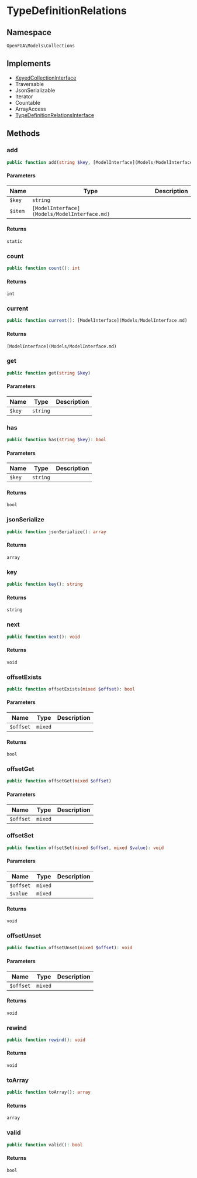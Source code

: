 # TypeDefinitionRelations


## Namespace
`OpenFGA\Models\Collections`

## Implements
* [KeyedCollectionInterface](Models/Collections/KeyedCollectionInterface.md)
* Traversable
* JsonSerializable
* Iterator
* Countable
* ArrayAccess
* [TypeDefinitionRelationsInterface](Models/Collections/TypeDefinitionRelationsInterface.md)

## Methods
### add

```php
public function add(string $key, [ModelInterface](Models/ModelInterface.md) $item): static
```


#### Parameters
| Name | Type | Description |
|------|------|-------------|
| `$key` | `string` |  |
| `$item` | `[ModelInterface](Models/ModelInterface.md)` |  |

#### Returns
`static` 

### count

```php
public function count(): int
```



#### Returns
`int` 

### current

```php
public function current(): [ModelInterface](Models/ModelInterface.md)
```



#### Returns
`[ModelInterface](Models/ModelInterface.md)` 

### get

```php
public function get(string $key)
```


#### Parameters
| Name | Type | Description |
|------|------|-------------|
| `$key` | `string` |  |


### has

```php
public function has(string $key): bool
```


#### Parameters
| Name | Type | Description |
|------|------|-------------|
| `$key` | `string` |  |

#### Returns
`bool` 

### jsonSerialize

```php
public function jsonSerialize(): array
```



#### Returns
`array` 

### key

```php
public function key(): string
```



#### Returns
`string` 

### next

```php
public function next(): void
```



#### Returns
`void` 

### offsetExists

```php
public function offsetExists(mixed $offset): bool
```


#### Parameters
| Name | Type | Description |
|------|------|-------------|
| `$offset` | `mixed` |  |

#### Returns
`bool` 

### offsetGet

```php
public function offsetGet(mixed $offset)
```


#### Parameters
| Name | Type | Description |
|------|------|-------------|
| `$offset` | `mixed` |  |


### offsetSet

```php
public function offsetSet(mixed $offset, mixed $value): void
```


#### Parameters
| Name | Type | Description |
|------|------|-------------|
| `$offset` | `mixed` |  |
| `$value` | `mixed` |  |

#### Returns
`void` 

### offsetUnset

```php
public function offsetUnset(mixed $offset): void
```


#### Parameters
| Name | Type | Description |
|------|------|-------------|
| `$offset` | `mixed` |  |

#### Returns
`void` 

### rewind

```php
public function rewind(): void
```



#### Returns
`void` 

### toArray

```php
public function toArray(): array
```



#### Returns
`array` 

### valid

```php
public function valid(): bool
```



#### Returns
`bool` 

